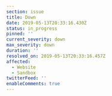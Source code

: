 ```yaml
---
section: issue
title: Down
date: 2019-05-13T20:33:16.430Z
status: in_progress
pinned: ''
current_severity: down
max_severity: down
duration: ''
resolved_on: 2019-05-13T20:33:16.457Z
affected:
  - Website
  - Sandbox
twitterFeed: ''
enableComments: true
---
```


